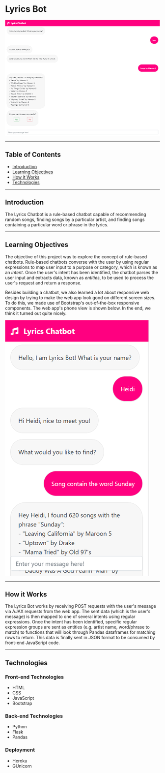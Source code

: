 # **Lyrics Bot**

![Desktop View](images/desktopView.png)

---

## **Table of Contents**

* [Introduction](#introduction)
* [Learning Objectives](#learning-objectives)
* [How it Works](#how-it-works)
* [Technologies](#technologies)

---

## **Introduction**

The Lyrics Chatbot is a rule-based chatbot capable of recommending random songs, finding songs by a particular artist, and finding songs containing a particular word or phrase in the lyrics.

---

## **Learning Objectives**

The objective of this project was to explore the concept of rule-based chatbots. Rule-based chatbots converse with the user by using regular expressions to map user input to a purpose or category, which is known as an *intent*. Once the user's intent has been identified, the chatbot parses the user input and extracts data, known as *entities*, to be used to process the user's request and return a response.

Besides building a chatbot, we also learned a lot about responsive web design by trying to make the web app look good on different screen sizes. To do this, we made use of Bootstrap's out-of-the-box responsive components. The web app's phone view is shown below. In the end, we think it turned out quite nicely.

![Phone View](images/phoneView.png)

---

## **How it Works**

The Lyrics Bot works by receiving POST requests with the user's message via AJAX requests from the web app. The sent data (which is the user's message) is then mapped to one of several intents using regular expressions. Once the intent has been identified, specific regular expression groups are sent as entities (e.g. artist name, word/phrase to match) to functions that will look through Pandas dataframes for matching rows to return. This data is finally sent in JSON format to be consumed by front-end JavaScript code.

---

## **Technologies**

### **Front-end Technologies**

* HTML
* CSS
* JavaScript
* Bootstrap

### **Back-end Technologies**

* Python
* Flask
* Pandas

### **Deployment**

* Heroku
* GUnicorn